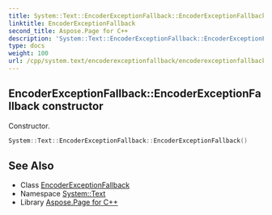 ```yaml
---
title: System::Text::EncoderExceptionFallback::EncoderExceptionFallback constructor
linktitle: EncoderExceptionFallback
second_title: Aspose.Page for C++
description: 'System::Text::EncoderExceptionFallback::EncoderExceptionFallback constructor. Constructor in C++.'
type: docs
weight: 100
url: /cpp/system.text/encoderexceptionfallback/encoderexceptionfallback/
---
```

## EncoderExceptionFallback::EncoderExceptionFallback constructor


Constructor.

```cpp
System::Text::EncoderExceptionFallback::EncoderExceptionFallback()
```

## See Also

* Class [EncoderExceptionFallback](../)
* Namespace [System::Text](../../)
* Library [Aspose.Page for C++](../../../)
